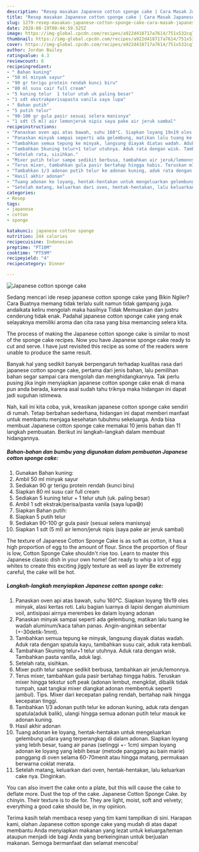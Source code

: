 ```yaml
---
description: "Resep masakan Japanese cotton sponge cake | Cara Masak Japanese cotton sponge cake Yang Lezat"
title: "Resep masakan Japanese cotton sponge cake | Cara Masak Japanese cotton sponge cake Yang Lezat"
slug: 1279-resep-masakan-japanese-cotton-sponge-cake-cara-masak-japanese-cotton-sponge-cake-yang-lezat
date: 2020-08-19T00:44:59.525Z
image: https://img-global.cpcdn.com/recipes/a922d418717a7614/751x532cq70/japanese-cotton-sponge-cake-foto-resep-utama.jpg
thumbnail: https://img-global.cpcdn.com/recipes/a922d418717a7614/751x532cq70/japanese-cotton-sponge-cake-foto-resep-utama.jpg
cover: https://img-global.cpcdn.com/recipes/a922d418717a7614/751x532cq70/japanese-cotton-sponge-cake-foto-resep-utama.jpg
author: Jordan Bailey
ratingvalue: 4.3
reviewcount: 6
recipeingredient:
- " Bahan kuning"
- "50 ml minyak sayur"
- "90 gr terigu protein rendah kunci biru"
- "80 ml susu cair full cream"
- "5 kuning telur  1 telur utuh uk paling besar"
- "1 sdt ekstrakperisapasta vanila saya lupa"
- " Bahan putih"
- "5 putih telur"
- "90-100 gr gula pasir sesuai selera manisnya"
- "1 sdt (5 ml) air lemonjeruk nipis saya pake air jeruk sambal"
recipeinstructions:
- "Panaskan oven api atas bawah, suhu 160°C. Siapkan loyang 19x19 oles minyak, alasi kertas roti. Lalu bagian luarnya di lapisi dengan aluminium voil, antisipasi airnya merembes ke dalam loyang adonan"
- "Panaskan minyak sampai seperti ada gelembung, matikan lalu tuang ke wadah aluminum/kaca tahan panas. Angin-anginkan sebentar (+-30detik-1mnt)."
- "Tambahkan semua tepung ke minyak, langsung diayak diatas wadah. Aduk rata dengan spatula kayu, tambahkan susu cair, aduk rata kembali."
- "Tambahkan 5kuning telur+1 telur utuhnya. Aduk rata dengan wisk. Tambahkan pasta vanilla, aduk lagi."
- "Setelah rata, sisihkan."
- "Mixer putih telur sampe sedikit berbusa, tambahkan air jeruk/lemonnya."
- "Terus mixer, tambahkan gula pasir bertahap hingga habis. Teruskan mixer hingga tekstur soft peak (adonan lembut, mengkilat, dibalik tidak tumpah, saat tangkai mixer diangkat adonan membentuk seperti jambul). Tips. Mixer dari kecepatan paling rendah, bertahap naik hingga kecepatan tinggi."
- "Tambahkan 1/3 adonan putih telur ke adonan kuning, aduk rata dengan spatula(aduk balik), ulangi hingga semua adonan putih telur masuk ke adonan kuning."
- "Hasil akhir adonan"
- "Tuang adonan ke loyang, hentak-hentakan untuk mengeluarkan gelembung udara yang terperangkap di dalam adonan. Siapkan loyang yang lebih besar, tuang air panas (setinggi +- 1cm) simpan loyang adonan ke loyang yang lebih besar (metode panggang au bain marie) panggang di oven selama 60-70menit atau hingga matang, permukaan berwarna coklat merata."
- "Setelah matang, keluarkan dari oven, hentak-hentakan, lalu keluarkan cake nya. Dinginkan."
categories:
- Resep
tags:
- japanese
- cotton
- sponge

katakunci: japanese cotton sponge 
nutrition: 244 calories
recipecuisine: Indonesian
preptime: "PT10M"
cooktime: "PT59M"
recipeyield: "4"
recipecategory: Dinner

---
```



![Japanese cotton sponge cake](https://img-global.cpcdn.com/recipes/a922d418717a7614/751x532cq70/japanese-cotton-sponge-cake-foto-resep-utama.jpg)

Sedang mencari ide resep japanese cotton sponge cake yang Bikin Ngiler? Cara Buatnya memang tidak terlalu sulit namun tidak gampang juga. andaikata keliru mengolah maka hasilnya Tidak Memuaskan dan justru cenderung tidak enak. Padahal japanese cotton sponge cake yang enak selayaknya memiliki aroma dan cita rasa yang bisa memancing selera kita.

The process of making the Japanese cotton sponge cake is similar to most of the sponge cake recipes. Now you have Japanese sponge cake ready to cut and serve. I have just revisited this recipe as some of the readers were unable to produce the same result.

Banyak hal yang sedikit banyak berpengaruh terhadap kualitas rasa dari japanese cotton sponge cake, pertama dari jenis bahan, lalu pemilihan bahan segar sampai cara mengolah dan menghidangkannya. Tak perlu pusing jika ingin menyiapkan japanese cotton sponge cake enak di mana pun anda berada, karena asal sudah tahu triknya maka hidangan ini dapat jadi suguhan istimewa.


Nah, kali ini kita coba, yuk, kreasikan japanese cotton sponge cake sendiri di rumah. Tetap berbahan sederhana, hidangan ini dapat memberi manfaat untuk membantu menjaga kesehatan tubuhmu sekeluarga. Anda bisa membuat Japanese cotton sponge cake memakai 10 jenis bahan dan 11 langkah pembuatan. Berikut ini langkah-langkah dalam membuat hidangannya.

<!--inarticleads1-->

##### Bahan-bahan dan bumbu yang digunakan dalam pembuatan Japanese cotton sponge cake:

1. Gunakan  Bahan kuning:
1. Ambil 50 ml minyak sayur
1. Sediakan 90 gr terigu protein rendah (kunci biru)
1. Siapkan 80 ml susu cair full cream
1. Sediakan 5 kuning telur + 1 telur utuh (uk. paling besar)
1. Ambil 1 sdt ekstrak/perisa/pasta vanila (saya lupa😅)
1. Siapkan  Bahan putih:
1. Siapkan 5 putih telur
1. Sediakan 90-100 gr gula pasir (sesuai selera manisnya)
1. Siapkan 1 sdt (5 ml) air lemon/jeruk nipis (saya pake air jeruk sambal)


The texture of Japanese Cotton Sponge Cake is as soft as cotton, it has a high proportion of egg to the amount of flour. Since the proportion of flour is low, Cotton Sponge Cake shouldn&#39;t rise too. Learn to master this Japanese classic dish in your own home! Get ready to whip a lot of egg whites to create this exciting jiggly texture as well as layer Be extremely careful, the cake will be hot. 

<!--inarticleads2-->

##### Langkah-langkah menyiapkan Japanese cotton sponge cake:

1. Panaskan oven api atas bawah, suhu 160°C. Siapkan loyang 19x19 oles minyak, alasi kertas roti. Lalu bagian luarnya di lapisi dengan aluminium voil, antisipasi airnya merembes ke dalam loyang adonan
1. Panaskan minyak sampai seperti ada gelembung, matikan lalu tuang ke wadah aluminum/kaca tahan panas. Angin-anginkan sebentar (+-30detik-1mnt).
1. Tambahkan semua tepung ke minyak, langsung diayak diatas wadah. Aduk rata dengan spatula kayu, tambahkan susu cair, aduk rata kembali.
1. Tambahkan 5kuning telur+1 telur utuhnya. Aduk rata dengan wisk. Tambahkan pasta vanilla, aduk lagi.
1. Setelah rata, sisihkan.
1. Mixer putih telur sampe sedikit berbusa, tambahkan air jeruk/lemonnya.
1. Terus mixer, tambahkan gula pasir bertahap hingga habis. Teruskan mixer hingga tekstur soft peak (adonan lembut, mengkilat, dibalik tidak tumpah, saat tangkai mixer diangkat adonan membentuk seperti jambul). Tips. Mixer dari kecepatan paling rendah, bertahap naik hingga kecepatan tinggi.
1. Tambahkan 1/3 adonan putih telur ke adonan kuning, aduk rata dengan spatula(aduk balik), ulangi hingga semua adonan putih telur masuk ke adonan kuning.
1. Hasil akhir adonan
1. Tuang adonan ke loyang, hentak-hentakan untuk mengeluarkan gelembung udara yang terperangkap di dalam adonan. Siapkan loyang yang lebih besar, tuang air panas (setinggi +- 1cm) simpan loyang adonan ke loyang yang lebih besar (metode panggang au bain marie) panggang di oven selama 60-70menit atau hingga matang, permukaan berwarna coklat merata.
1. Setelah matang, keluarkan dari oven, hentak-hentakan, lalu keluarkan cake nya. Dinginkan.


You can also invert the cake onto a plate, but this will cause the cake to deflate more. Dust the top of the cake. Japanese Cotton Sponge Cake. by chinyin. Their texture is to die for. They are light, moist, soft and velvety; everything a good cake should be, in my opinion. 

Terima kasih telah membaca resep yang tim kami tampilkan di sini. Harapan kami, olahan Japanese cotton sponge cake yang mudah di atas dapat membantu Anda menyiapkan makanan yang lezat untuk keluarga/teman ataupun menjadi ide bagi Anda yang berkeinginan untuk berjualan makanan. Semoga bermanfaat dan selamat mencoba!

